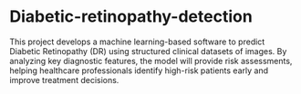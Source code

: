 # Diabetic-retinopathy-detection
This project develops a machine learning-based software to predict Diabetic Retinopathy (DR) using structured clinical datasets of images. By analyzing key diagnostic features, the model will provide risk assessments, helping healthcare professionals identify high-risk patients early and improve treatment decisions.
